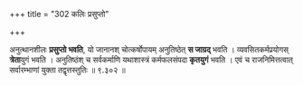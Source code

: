 +++
title = "302 कलिः प्रसुप्तो"

+++

अनुत्थानशीलः **प्रसुप्तो भवति**, यो जानानश् चोत्कर्षोपायम् अनुतिष्ठेत् **स जाग्रद्** भवति । व्यवसितकर्मप्रयोगस् **त्रेता**युगं भवति । अनुतिष्ठंश् च सर्वकर्माणि यथाशास्त्रं कर्मफलसंपदा **कृतयुगं** भवति । एवं च राजनिमित्तत्वात् सर्वारम्भाणां युक्ता तद्वृत्तस्तुतिः ॥ ९.३०२ ॥